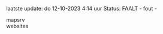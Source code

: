 laatste update: 
do 12-10-2023  4:14   uur 
Status: FAALT - fout - 
<div class="service R">mapsrv</div><div class="service Y">websites</div>